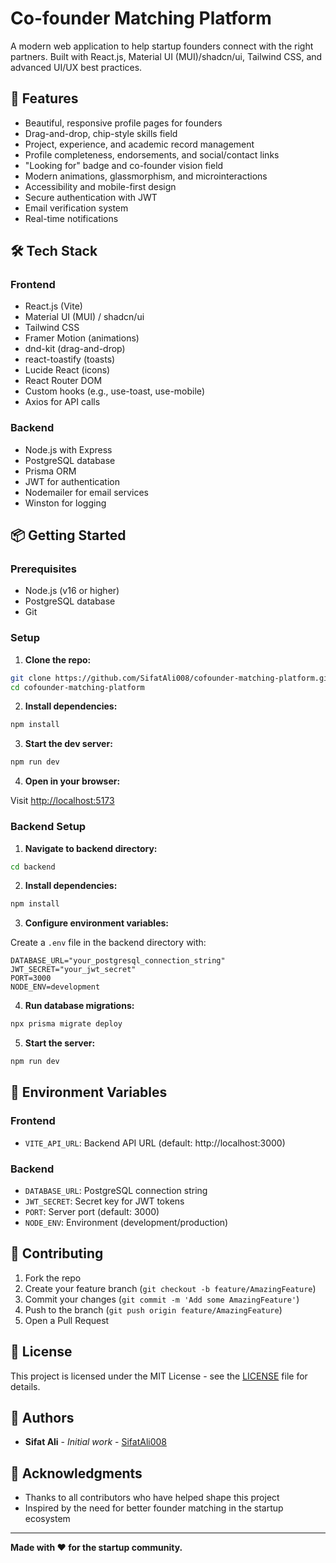 # Co-founder Matching Platform

A modern web application to help startup founders connect with the right partners. Built with React.js, Material UI (MUI)/shadcn/ui, Tailwind CSS, and advanced UI/UX best practices.

## 🚀 Features

- Beautiful, responsive profile pages for founders
- Drag-and-drop, chip-style skills field
- Project, experience, and academic record management
- Profile completeness, endorsements, and social/contact links
- "Looking for" badge and co-founder vision field
- Modern animations, glassmorphism, and microinteractions
- Accessibility and mobile-first design
- Secure authentication with JWT
- Email verification system
- Real-time notifications

## 🛠️ Tech Stack

### Frontend
- React.js (Vite)
- Material UI (MUI) / shadcn/ui
- Tailwind CSS
- Framer Motion (animations)
- dnd-kit (drag-and-drop)
- react-toastify (toasts)
- Lucide React (icons)
- React Router DOM
- Custom hooks (e.g., use-toast, use-mobile)
- Axios for API calls

### Backend
- Node.js with Express
- PostgreSQL database
- Prisma ORM
- JWT for authentication
- Nodemailer for email services
- Winston for logging

## 📦 Getting Started

### Prerequisites
- Node.js (v16 or higher)
- PostgreSQL database
- Git

### Setup

1. **Clone the repo:**

```sh
git clone https://github.com/SifatAli008/cofounder-matching-platform.git
cd cofounder-matching-platform
```

2. **Install dependencies:**

```sh
npm install
```

3. **Start the dev server:**

```sh
npm run dev
```

4. **Open in your browser:**

Visit [http://localhost:5173](http://localhost:5173)

### Backend Setup

1. **Navigate to backend directory:**

```sh
cd backend
```

2. **Install dependencies:**

```sh
npm install
```

3. **Configure environment variables:**

Create a `.env` file in the backend directory with:

```
DATABASE_URL="your_postgresql_connection_string"
JWT_SECRET="your_jwt_secret"
PORT=3000
NODE_ENV=development
```

4. **Run database migrations:**

```sh
npx prisma migrate deploy
```

5. **Start the server:**

```sh
npm run dev
```

## 🔧 Environment Variables

### Frontend
- `VITE_API_URL`: Backend API URL (default: http://localhost:3000)

### Backend
- `DATABASE_URL`: PostgreSQL connection string
- `JWT_SECRET`: Secret key for JWT tokens
- `PORT`: Server port (default: 3000)
- `NODE_ENV`: Environment (development/production)

## 🤝 Contributing

1. Fork the repo
2. Create your feature branch (`git checkout -b feature/AmazingFeature`)
3. Commit your changes (`git commit -m 'Add some AmazingFeature'`)
4. Push to the branch (`git push origin feature/AmazingFeature`)
5. Open a Pull Request

## 📄 License

This project is licensed under the MIT License - see the [LICENSE](LICENSE) file for details.

## 👥 Authors

- **Sifat Ali** - _Initial work_ - [SifatAli008](https://github.com/SifatAli008)

## 🙏 Acknowledgments

- Thanks to all contributors who have helped shape this project
- Inspired by the need for better founder matching in the startup ecosystem

---

**Made with ❤️ for the startup community.**
